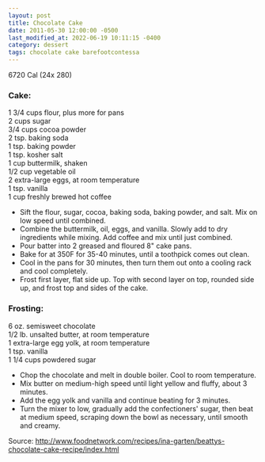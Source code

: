```yaml
---
layout: post
title: Chocolate Cake
date: 2011-05-30 12:00:00 -0500
last_modified_at: 2022-06-19 10:11:15 -0400
category: dessert
tags: chocolate cake barefootcontessa
---
```

6720 Cal (24x 280)

### Cake:

1 3/4 cups flour, plus more for pans  
2 cups sugar  
3/4 cups cocoa powder   
2 tsp. baking soda  
1 tsp. baking powder  
1 tsp. kosher salt  
1 cup buttermilk, shaken  
1/2 cup vegetable oil  
2 extra-large eggs, at room temperature  
1 tsp. vanilla  
1 cup freshly brewed hot coffee  

* Sift the flour, sugar, cocoa, baking soda, baking powder, and salt.  Mix on low speed until combined.
* Combine the buttermilk, oil, eggs, and vanilla.  Slowly add to dry ingredients while mixing.  Add coffee and mix until just combined.
* Pour batter into 2 greased and floured 8" cake pans.
* Bake for at 350F for 35-40 minutes, until a toothpick comes out clean.
* Cool in the pans for 30 minutes, then turn them out onto a cooling rack and cool completely.
* Frost first layer, flat side up.  Top with second layer on top, rounded side up, and frost top and sides of the cake.

### Frosting:
6 oz. semisweet chocolate  
1/2 lb. unsalted butter, at room temperature  
1 extra-large egg yolk, at room temperature  
1 tsp. vanilla  
1 1/4 cups powdered sugar  

* Chop the chocolate and melt in double boiler.  Cool to room temperature.
* Mix butter on medium-high speed until light yellow and fluffy, about 3 minutes.
* Add the egg yolk and vanilla and continue beating for 3 minutes.
* Turn the mixer to low, gradually add the confectioners' sugar, then beat at medium speed, scraping down the bowl as necessary, until smooth and creamy.

Source: <http://www.foodnetwork.com/recipes/ina-garten/beattys-chocolate-cake-recipe/index.html>
